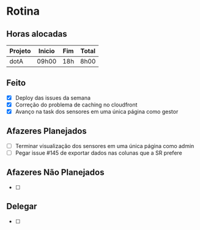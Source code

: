 # Rotina

## Horas alocadas

Projeto | Inicio | Fim | Total
--------|-------|-------|------
dotA    | 09h00 | 18h | 8h00

## Feito

- [x] Deploy das issues da semana
- [x] Correção do problema de caching no cloudfront
- [x] Avanço na task dos sensores em uma única página como gestor

## Afazeres Planejados

- [ ] Terminar visualização dos sensores em uma única página como admin
- [ ] Pegar issue #145 de exportar dados nas colunas que a SR prefere

## Afazeres Não Planejados

- [ ] 

## Delegar

- [ ] 

<!--stackedit_data:
eyJoaXN0b3J5IjpbLTEyODkzOTA0NDcsMTg2NDA0NTY5NiwtMz
QzOTAwNDAwLDEyOTQyNjQyNjQsLTEzODk5MTIwODUsLTEzNDIy
MDUwODksLTgwNTM4OTIxNSwxMTA2Nzk2OTMxLDc4MTE0OTMyLC
0xMTcwMjA4ODEzLC0xOTg4NzU5NTE0LDkwMzczNzU1OCwtODMx
NjQwMjYxLDE5ODk4OTYyMzUsMTQ0OTM1NTUwLC0xNDkxMzUzNj
UwLDUxNzI0NzA2MiwtNjY4MTYyNDIyLC01OTE0MjU5OTgsLTYy
OTg3MTIyMl19
-->